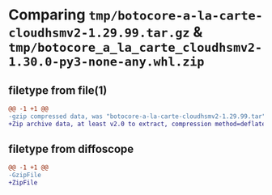 # Comparing `tmp/botocore-a-la-carte-cloudhsmv2-1.29.99.tar.gz` & `tmp/botocore_a_la_carte_cloudhsmv2-1.30.0-py3-none-any.whl.zip`

## filetype from file(1)

```diff
@@ -1 +1 @@
-gzip compressed data, was "botocore-a-la-carte-cloudhsmv2-1.29.99.tar", last modified: Sat Mar 25 01:22:20 2023, max compression
+Zip archive data, at least v2.0 to extract, compression method=deflate
```

## filetype from diffoscope

```diff
@@ -1 +1 @@
-GzipFile
+ZipFile
```

